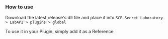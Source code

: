 ﻿### How to use
Download the latest release's dll file and place it into `SCP Secret Laboratory > LabAPI > plugins > global`

To use it in your Plugin, simply add it as a Reference
